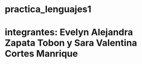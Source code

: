 # practica_lenguajes1
# integrantes: Evelyn Alejandra Zapata Tobon y Sara Valentina Cortes Manrique
